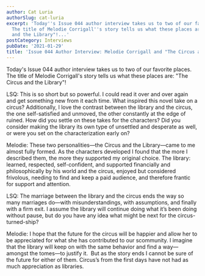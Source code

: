 ```yaml
---
author: Cat Luria
authorSlug: cat-luria
excerpt: 'Today''s Issue 044 author interview takes us to two of our favorite places.
  The title of Melodie Corrigall''s story tells us what these places are: "The Circus
  and the Library"!...'
postCategory: Interviews
pubDate: '2021-01-29'
title: 'Issue 044 Author Interview: Melodie Corrigall and "The Circus and the Library"'
---
```

Today's Issue 044 author interview takes us to two of our favorite places. The title of Melodie Corrigall's story tells us what these places are: "The Circus and the Library"!

LSQ: This is so short but so powerful. I could read it over and over again and get something new from it each time. What inspired this novel take on a circus? Additionally, I love the contrast between the library and the circus, the one self-satisfied and unmoved, the other constantly at the edge of ruined. How did you settle on these takes for the characters? Did you consider making the library its own type of unsettled and desperate as well, or were you set on the characterization early on?

Melodie: These two personalities—the Circus and the Library—came to me almost fully formed. As the characters developed I found that the more I described them, the more they supported my original choice. The library: learned, respected, self-confident, and supported financially and philosophically by his world and the circus, enjoyed but considered frivolous, needing to find and keep a paid audience, and therefore frantic for support and attention.

LSQ: The marriage between the library and the circus ends the way so many marriages do—with misunderstandings, with assumptions, and finally with a firm exit. I assume the library will continue doing what it’s been doing without pause, but do you have any idea what might be next for the circus-turned-ship?

Melodie: I hope that the future for the circus will be happier and allow her to be appreciated for what she has contributed to our scommunity. I imagine that the library will keep on with the same behavior and find a way—amongst the tomes—to justify it.  But as the story ends I cannot be sure of the future for either of them. Circus’s from the first days have not had as much appreciation as libraries.
